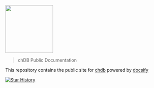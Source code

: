 <div align="left">
  <a href="https://doc.chdb.io">
    <img src="https://github.com/chdb-io/chdb/raw/main/docs/_static/snake-chdb.png" height="150">
  </a>
</div>

> chDB Public Documentation

This repository contains the public site for [chdb](https://doc.chdb.io) powered by [docsify](https://docsify.js.org/)

[![Star History](https://api.star-history.com/svg?repos=chdb-io/chdb&type=Date)](https://star-history.com/#chdb-io/chdb&Date)


